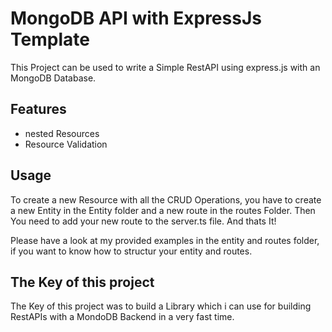 # MongoDB API with ExpressJs Template

This Project can be used to write a Simple RestAPI using express.js with an MongoDB Database.


## Features
- nested Resources
- Resource Validation


## Usage
To create a new Resource with all the CRUD Operations, you have to create a new Entity in the Entity folder and a new route in the routes Folder. Then You need to add your new route to the server.ts file. And thats It!

Please have a look at my provided examples in the entity and routes folder, if you want to know how to structur your entity and routes.

## The Key of this project

The Key of this project was to build a Library which i can use for building RestAPIs with a MondoDB Backend in a very fast time.
